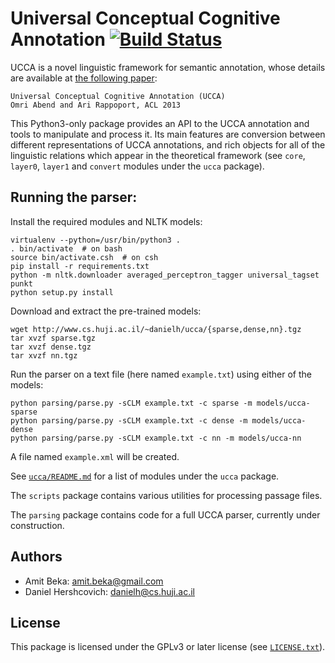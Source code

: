 Universal Conceptual Cognitive Annotation [![Build Status](https://travis-ci.org/danielhers/ucca.svg?branch=master)](https://travis-ci.org/danielhers/ucca)
============================
UCCA is a novel linguistic framework for semantic annotation, whose details
are available at [the following paper][1]:

    Universal Conceptual Cognitive Annotation (UCCA)
    Omri Abend and Ari Rappoport, ACL 2013

This Python3-only package provides an API to the UCCA annotation and tools to
manipulate and process it. Its main features are conversion between different
representations of UCCA annotations, and rich objects for all of the linguistic
relations which appear in the theoretical framework (see `core`, `layer0`, `layer1`
and `convert` modules under the `ucca` package).

Running the parser:
-------------------

Install the required modules and NLTK models:

    virtualenv --python=/usr/bin/python3 .
    . bin/activate  # on bash
    source bin/activate.csh  # on csh
    pip install -r requirements.txt
    python -m nltk.downloader averaged_perceptron_tagger universal_tagset punkt
    python setup.py install

Download and extract the pre-trained models:

    wget http://www.cs.huji.ac.il/~danielh/ucca/{sparse,dense,nn}.tgz
    tar xvzf sparse.tgz
    tar xvzf dense.tgz
    tar xvzf nn.tgz

Run the parser on a text file (here named `example.txt`) using either of the models:

    python parsing/parse.py -sCLM example.txt -c sparse -m models/ucca-sparse
    python parsing/parse.py -sCLM example.txt -c dense -m models/ucca-dense
    python parsing/parse.py -sCLM example.txt -c nn -m models/ucca-nn

A file named `example.xml` will be created.


See [`ucca/README.md`](ucca/README.md) for a list of modules under the `ucca` package.

The `scripts` package contains various utilities for processing passage files.

The `parsing` package contains code for a full UCCA parser, currently under construction.

Authors
------
* Amit Beka: amit.beka@gmail.com
* Daniel Hershcovich: danielh@cs.huji.ac.il


License
-------
This package is licensed under the GPLv3 or later license (see [`LICENSE.txt`](master/LICENSE.txt)).

[1]: http://homepages.inf.ed.ac.uk/oabend/papers/ucca_acl.pdf

